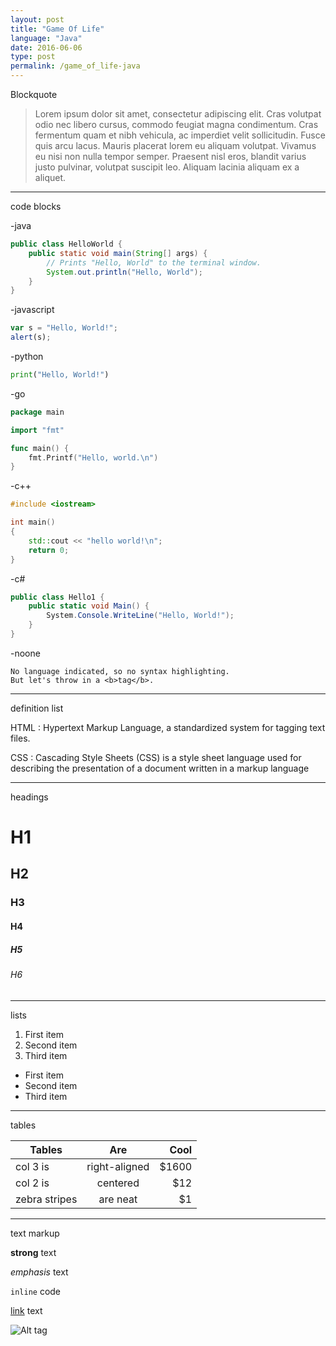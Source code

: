 ```yaml
---
layout: post
title: "Game Of Life"
language: "Java"
date: 2016-06-06
type: post
permalink: /game_of_life-java
---
```


Blockquote

> Lorem ipsum dolor sit amet, consectetur adipiscing elit. Cras volutpat odio nec libero cursus, commodo feugiat magna condimentum. Cras fermentum quam et nibh vehicula, ac imperdiet velit sollicitudin. Fusce quis arcu lacus. Mauris placerat lorem eu aliquam volutpat. Vivamus eu nisi non nulla tempor semper. Praesent nisl eros, blandit varius justo pulvinar, volutpat suscipit leo. Aliquam lacinia aliquam ex a aliquet.

---
code blocks

-java
~~~java
public class HelloWorld {
    public static void main(String[] args) {
        // Prints "Hello, World" to the terminal window.
        System.out.println("Hello, World");
    }
}
~~~

-javascript
~~~javascript
var s = "Hello, World!";
alert(s);
~~~

-python
~~~python
print("Hello, World!")
~~~

-go
~~~go
package main

import "fmt"

func main() {
	fmt.Printf("Hello, world.\n")
}
~~~

-c++
~~~c++
#include <iostream>

int main()
{
	std::cout << "hello world!\n";
	return 0;
}
~~~

-c#
~~~c#
public class Hello1 {
	public static void Main() {
		System.Console.WriteLine("Hello, World!");
	}
}
~~~

-noone
~~~
No language indicated, so no syntax highlighting. 
But let's throw in a <b>tag</b>.
~~~


---
definition list

HTML
: Hypertext Markup Language, a standardized system for tagging text files.

CSS
: Cascading Style Sheets (CSS) is a style sheet language used for describing the presentation of a document written in a markup language

---
headings

# H1

## H2

### H3

#### H4

##### H5

###### H6

---
lists

1. First item
2. Second item
3. Third item

* First item
* Second item
* Third item

---
tables

| Tables        | Are           | Cool  |
| ------------- |:-------------:| -----:|
| col 3 is      | right-aligned | $1600 |
| col 2 is      | centered      |   $12 |
| zebra stripes | are neat      |    $1 |

---
text markup

**strong** text

_emphasis_ text

`inline` code

[link](http://jekyllrb.com) text

![Alt tag](/path/to/image.jpg)

